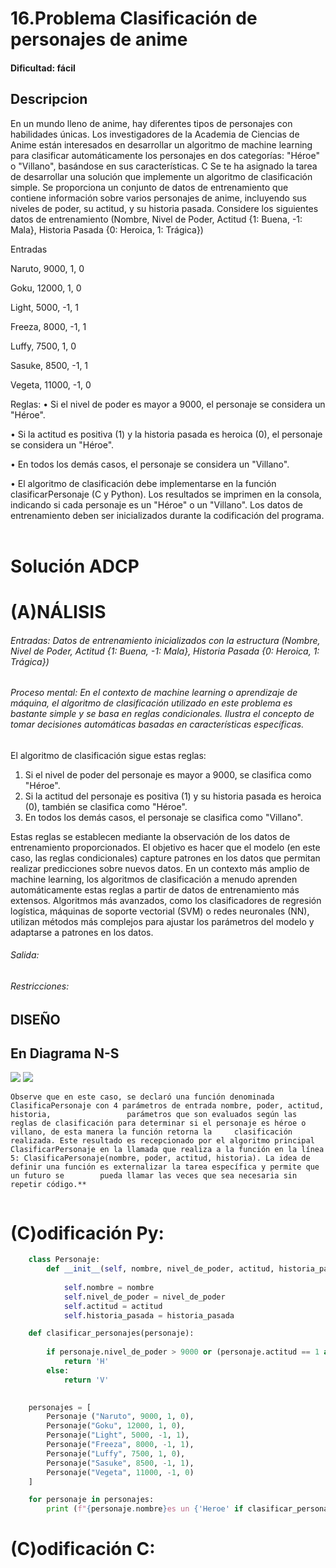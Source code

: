 # 16.Problema Clasificación de personajes de anime 

#### Dificultad: fácil

## Descripcion
En un mundo lleno de anime, hay diferentes tipos de personajes con habilidades únicas. Los investigadores de la Academia de Ciencias de Anime están interesados en desarrollar un algoritmo de machine learning para clasificar automáticamente los personajes en dos categorías: "Héroe" o "Villano", basándose en sus características. C 
Se te ha asignado la tarea de desarrollar una solución que implemente un algoritmo de clasificación simple. Se proporciona un conjunto de datos de entrenamiento que contiene información sobre varios personajes de anime, incluyendo sus niveles de poder, su actitud, y su historia pasada. Considere los siguientes datos de entrenamiento (Nombre, Nivel de Poder, Actitud {1: Buena, -1: Mala}, Historia Pasada {0: Heroica, 1: Trágica})

Entradas

Naruto, 9000, 1, 0

Goku, 12000, 1, 0

Light, 5000, -1, 1

Freeza, 8000, -1, 1

Luffy, 7500, 1, 0

Sasuke, 8500, -1, 1

Vegeta, 11000, -1, 0

Reglas:
•	Si el nivel de poder es mayor a 9000, el personaje se considera un "Héroe".

•	Si la actitud es positiva (1) y la historia pasada es heroica (0), el personaje se considera un "Héroe".

•	En todos los demás casos, el personaje se considera un "Villano".

•	El algoritmo de clasificación debe implementarse en la función clasificarPersonaje (C y Python). 
    Los resultados se imprimen en la consola, indicando si cada personaje es un "Héroe" o un "Villano". 
    Los datos de entrenamiento deben ser inicializados durante la codificación del programa.
 



# Solución ADCP

# (A)NÁLISIS
###### Entradas: Datos de entrenamiento inicializados con la estructura (Nombre, Nivel de Poder, Actitud {1: Buena, -1: Mala}, Historia Pasada {0: Heroica, 1: Trágica}) 


###### Proceso mental: En el contexto de machine learning o aprendizaje de máquina, el algoritmo de clasificación utilizado en este problema es bastante simple y se basa en reglas condicionales. Ilustra el concepto de tomar decisiones automáticas basadas en características específicas.

El algoritmo de clasificación sigue estas reglas:

1.	Si el nivel de poder del personaje es mayor a 9000, se clasifica como "Héroe".
2.	Si la actitud del personaje es positiva (1) y su historia pasada es heroica (0), también se clasifica como "Héroe".
3.	En todos los demás casos, el personaje se clasifica como "Villano".

Estas reglas se establecen mediante la observación de los datos de entrenamiento proporcionados. El objetivo es hacer que el modelo (en este caso, las reglas condicionales) capture patrones en los datos que permitan realizar predicciones sobre nuevos datos. En un contexto más amplio de machine learning, los algoritmos de clasificación a menudo aprenden automáticamente estas reglas a partir de datos de entrenamiento más extensos. Algoritmos más avanzados, como los clasificadores de regresión logística, máquinas de soporte vectorial (SVM) o redes neuronales (NN), utilizan métodos más complejos para ajustar los parámetros del modelo y adaptarse a patrones en los datos.


###### Salida: 

###### Restricciones: 


## DISEÑO 

## En Diagrama N-S

![](Imagen.png)
![](Imagen2.png)

    Observe que en este caso, se declaró una función denominada ClasificaPersonaje con 4 parámetros de entrada nombre, poder, actitud, historia,                 parámetros que son evaluados según las reglas de clasificación para determinar si el personaje es héroe o villano, de esta manera la función retorna la     clasificación realizada. Este resultado es recepcionado por el algoritmo principal ClasificarPersonaje en la llamada que realiza a la función en la línea     5: ClasificaPersonaje(nombre, poder, actitud, historia). La idea de definir una función es externalizar la tarea específica y permite que un futuro se        pueda llamar las veces que sea necesaria sin repetir código.** 
         

# (C)odificación Py:
```py
    class Personaje:
        def __init__(self, nombre, nivel_de_poder, actitud, historia_pasada):
            
            self.nombre = nombre
            self.nivel_de_poder = nivel_de_poder
            self.actitud = actitud
            self.historia_pasada = historia_pasada 

    def clasificar_personajes(personaje):
        
        if personaje.nivel_de_poder > 9000 or (personaje.actitud == 1 and personaje.historia_pasada == 0):
            return 'H'
        else:
            return 'V'
        

    personajes = [ 
        Personaje ("Naruto", 9000, 1, 0),
        Personaje("Goku", 12000, 1, 0),
        Personaje("Light", 5000, -1, 1),
        Personaje("Freeza", 8000, -1, 1),
        Personaje("Luffy", 7500, 1, 0),
        Personaje("Sasuke", 8500, -1, 1),
        Personaje("Vegeta", 11000, -1, 0)
    ]

    for personaje in personajes:
        print (f"{personaje.nombre}es un {'Heroe' if clasificar_personajes(personaje)== 'H' else 'Villano'}")
```
# (C)odificación C:
```c
    
```

